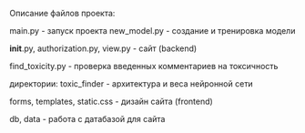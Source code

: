 Описание файлов проекта:

main.py - запуск проекта
new_model.py - создание и тренировка модели

__init__.py, authorization.py, view.py - сайт (backend)

find_toxicity.py - проверка введенных комментариев на токсичность

директории:
toxic_finder - архитектура и веса нейронной сети

forms, templates, static.css - дизайн сайта (frontend)

db, data - работа с датабазой для сайта
